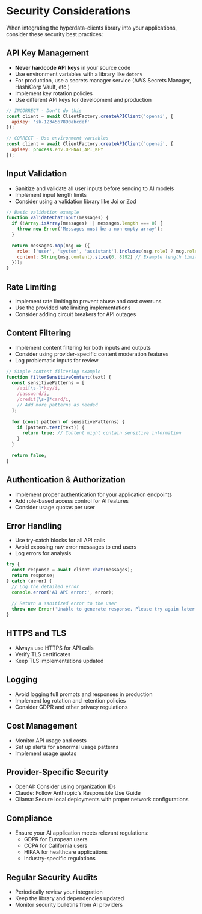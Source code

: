 # Security Considerations

When integrating the hyperdata-clients library into your applications, consider these security best practices:

## API Key Management

- **Never hardcode API keys** in your source code
- Use environment variables with a library like `dotenv`
- For production, use a secrets manager service (AWS Secrets Manager, HashiCorp Vault, etc.)
- Implement key rotation policies
- Use different API keys for development and production

```javascript
// INCORRECT - Don't do this
const client = await ClientFactory.createAPIClient('openai', {
  apiKey: 'sk-1234567890abcdef'
});

// CORRECT - Use environment variables
const client = await ClientFactory.createAPIClient('openai', {
  apiKey: process.env.OPENAI_API_KEY
});
```

## Input Validation

- Sanitize and validate all user inputs before sending to AI models
- Implement input length limits
- Consider using a validation library like Joi or Zod

```javascript
// Basic validation example
function validateChatInput(messages) {
  if (!Array.isArray(messages) || messages.length === 0) {
    throw new Error('Messages must be a non-empty array');
  }
  
  return messages.map(msg => ({
    role: ['user', 'system', 'assistant'].includes(msg.role) ? msg.role : 'user',
    content: String(msg.content).slice(0, 8192) // Example length limit
  }));
}
```

## Rate Limiting

- Implement rate limiting to prevent abuse and cost overruns
- Use the provided rate limiting implementations
- Consider adding circuit breakers for API outages

## Content Filtering

- Implement content filtering for both inputs and outputs
- Consider using provider-specific content moderation features
- Log problematic inputs for review

```javascript
// Simple content filtering example
function filterSensitiveContent(text) {
  const sensitivePatterns = [
    /api[\s-]*key/i,
    /password/i,
    /credit[\s-]*card/i,
    // Add more patterns as needed
  ];
  
  for (const pattern of sensitivePatterns) {
    if (pattern.test(text)) {
      return true; // Content might contain sensitive information
    }
  }
  
  return false;
}
```

## Authentication & Authorization

- Implement proper authentication for your application endpoints
- Add role-based access control for AI features
- Consider usage quotas per user

## Error Handling

- Use try-catch blocks for all API calls
- Avoid exposing raw error messages to end users
- Log errors for analysis

```javascript
try {
  const response = await client.chat(messages);
  return response;
} catch (error) {
  // Log the detailed error
  console.error('AI API error:', error);
  
  // Return a sanitized error to the user
  throw new Error('Unable to generate response. Please try again later.');
}
```

## HTTPS and TLS

- Always use HTTPS for API calls
- Verify TLS certificates
- Keep TLS implementations updated

## Logging

- Avoid logging full prompts and responses in production
- Implement log rotation and retention policies
- Consider GDPR and other privacy regulations

## Cost Management

- Monitor API usage and costs
- Set up alerts for abnormal usage patterns
- Implement usage quotas

## Provider-Specific Security

- OpenAI: Consider using organization IDs 
- Claude: Follow Anthropic's Responsible Use Guide
- Ollama: Secure local deployments with proper network configurations

## Compliance

- Ensure your AI application meets relevant regulations:
  - GDPR for European users
  - CCPA for California users
  - HIPAA for healthcare applications
  - Industry-specific regulations

## Regular Security Audits

- Periodically review your integration
- Keep the library and dependencies updated
- Monitor security bulletins from AI providers
